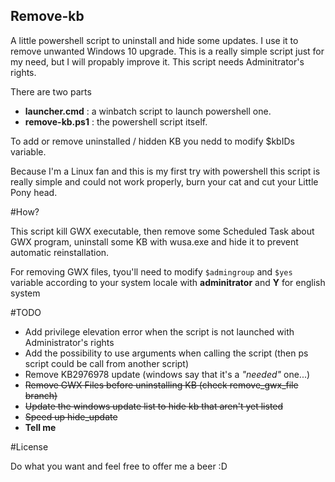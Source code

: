 Remove-kb
---------

A little powershell script to uninstall and hide some updates. I use it to
remove unwanted Windows 10 upgrade. This is a really simple script just for 
my need, but I will propably improve it. This script needs Adminitrator's rights.

There are two parts
  
 * **launcher.cmd** : a winbatch script to launch powershell one.
 * **remove-kb.ps1** : the powershell script itself.
  
To add or remove uninstalled / hidden KB you nedd to modify $kbIDs 
variable.

Because I'm a Linux fan and this is my first try with powershell
this script is really simple and could not work properly, burn your cat
and cut your Little Pony head.  

#How?

This script kill GWX executable, then remove some Scheduled Task about 
GWX program, uninstall some KB with wusa.exe and hide it to prevent automatic 
reinstallation.

For removing GWX files, tyou'll need to modify `$admingroup` and `$yes` variable
according to your system locale with **adminitrator** and **Y** for english
system

#TODO

 * Add privilege elevation error when the script is not launched with 
 Administrator's rights
 * Add the possibility to use arguments when calling the script (then ps script 
 could be call from  another script)
 * Remove KB2976978 update (windows say that it's a  *"needed"* one...)
 * ~~Remove GWX Files before uninstalling KB (check remove_gwx_file branch)~~
 * ~~Update the windows update list to hide kb that aren't yet listed~~ 
 * ~~Speed up hide_update~~  
 * **Tell me**

#License

Do what you want and feel free to offer me a beer :D
